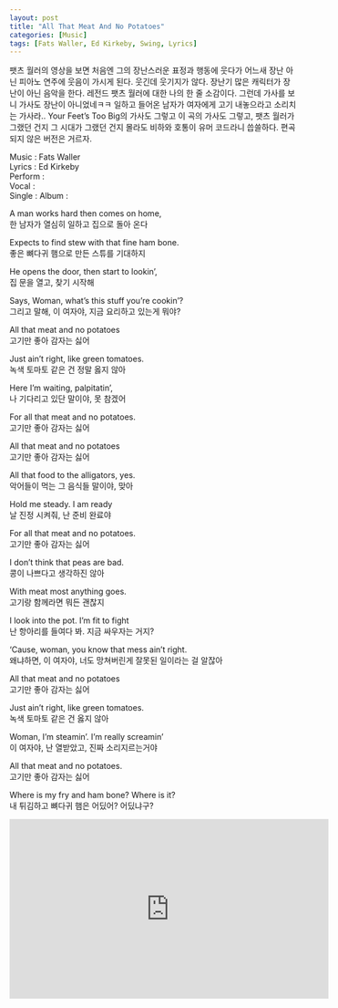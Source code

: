 ```yaml
---
layout: post
title: "All That Meat And No Potatoes"
categories: [Music]
tags: [Fats Waller, Ed Kirkeby, Swing, Lyrics]
---
```


팻츠 월러의 영상을 보면 처음엔 그의 장난스러운 표정과 행동에 웃다가 어느새 장난 아닌 피아노 연주에 웃음이 가시게 된다. 웃긴데 웃기지가 않다. 장난기 많은 캐릭터가 장난이 아닌 음악을 한다. 레전드 팻츠 월러에 대한 나의 한 줄 소감이다. 그런데 가사를 보니 가사도 장난이 아니었네ㅋㅋ 일하고 들어온 남자가 여자에게 고기 내놓으라고 소리치는 가사라.. Your Feet’s Too Big의 가사도 그렇고 이 곡의 가사도 그렇고, 팻츠 월러가 그랬던 건지 그 시대가 그랬던 건지 몰라도 비하와 호통이 유머 코드라니 씁쓸하다. 편곡되지 않은 버전은 거르자.

Music : Fats Waller  
Lyrics : Ed Kirkeby  
Perform :  
Vocal :  
Single : 
Album :  

A man works hard then comes on home,  
한 남자가 열심히 일하고 집으로 돌아 온다  

Expects to find stew with that fine ham bone.  
좋은 뼈다귀 햄으로 만든 스튜를 기대하지  

He opens the door, then start to lookin’,  
집 문을 열고, 찾기 시작해  

Says, Woman, what’s this stuff you’re cookin’?  
그리고 말해, 이 여자야, 지금 요리하고 있는게 뭐야?  

All that meat and no potatoes  
고기만 좋아 감자는 싫어  

Just ain’t right, like green tomatoes.  
녹색 토마토 같은 건 정말 옳지 않아  

Here I’m waiting, palpitatin’,  
나 기다리고 있단 말이야, 못 참겠어  

For all that meat and no potatoes.  
고기만 좋아 감자는 싫어  

All that meat and no potatoes  
고기만 좋아 감자는 싫어  

All that food to the alligators, yes.  
악어들이 먹는 그 음식들 말이야, 맞아  

Hold me steady. I am ready  
날 진정 시켜줘, 난 준비 완료야  

For all that meat and no potatoes.  
고기만 좋아 감자는 싫어  

I don’t think that peas are bad.  
콩이 나쁘다고 생각하진 않아  

With meat most anything goes.  
고기랑 함께라면 뭐든 괜찮지  

I look into the pot. I’m fit to fight  
난 항아리를 들여다 봐. 지금 싸우자는 거지?  

‘Cause, woman, you know that mess ain’t right.  
왜냐하면, 이 여자야, 너도 망쳐버린게 잘못된 일이라는 걸 알잖아  

All that meat and no potatoes  
고기만 좋아 감자는 싫어  

Just ain’t right, like green tomatoes.  
녹색 토마토 같은 건 옳지 않아  

Woman, I’m steamin’. I’m really screamin’  
이 여자야, 난 열받았고, 진짜 소리지르는거야  

All that meat and no potatoes.  
고기만 좋아 감자는 싫어  

Where is my fry and ham bone? Where is it?  
내 튀김하고 뼈다귀 햄은 어딨어? 어딨냐구?  

<iframe width="560" height="315" src="https://www.youtube.com/embed/WyNkzx13BhE" title="YouTube video player" frameborder="0" allow="accelerometer; autoplay; clipboard-write; encrypted-media; gyroscope; picture-in-picture" allowfullscreen></iframe>